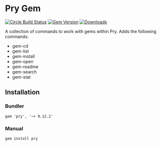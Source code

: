 Pry Gem
=======

[![Circle Build Status](https://circleci.com/gh/pry/pry-gem.svg?style=shield)](https://circleci.com/gh/pry/pry-gem)
[![Gem Version](https://badge.fury.io/rb/pry-gem.svg)](http://badge.fury.io/rb/pry-gem)
[![Downloads](https://img.shields.io/gem/dt/pry-gem.svg?style=flat)](https://rubygems.org/gems/pry-gem)

A collection of commands to work with gems within Pry. Adds the following
commands:

* gem-cd
* gem-list
* gem-install
* gem-open
* gem-readme
* gem-search
* gem-stat

Installation
------------

### Bundler

```
gem 'pry', '~> 0.12.2'
```

### Manual

```
gem install pry
```
